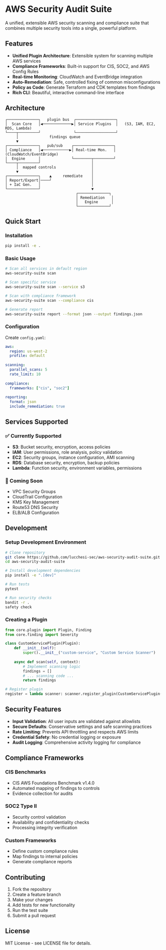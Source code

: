 # AWS Security Audit Suite

A unified, extensible AWS security scanning and compliance suite that combines multiple security tools into a single, powerful platform.

## Features

- **Unified Plugin Architecture**: Extensible system for scanning multiple AWS services
- **Compliance Frameworks**: Built-in support for CIS, SOC2, and AWS Config Rules
- **Real-time Monitoring**: CloudWatch and EventBridge integration
- **Auto-Remediation**: Safe, controlled fixing of common misconfigurations
- **Policy as Code**: Generate Terraform and CDK templates from findings
- **Rich CLI**: Beautiful, interactive command-line interface

## Architecture

```
┌──────────────┐   plugin bus  ┌──────────────────┐
│  Scan Core   │◀─────────────▶│ Service Plugins  │   (S3, IAM, EC2, RDS, Lambda)
└────┬─────────┘               └──────────────────┘
     │              findings queue       
     ▼                                   
┌──────────────┐   pub/sub    ┌──────────────────┐
│ Compliance   │◀────────────▶│ Real-time Mon.   │  (CloudWatch/EventBridge)
│  Engine      │              └────────┬─────────┘
└────┬─────────┘                       │
     │  mapped controls                │
     ▼                                 │
┌──────────────┐    ▲     remediate    │
│ Report/Export│────┘                  │
│ + IaC Gen.   │                       │
└──────────────┘                       ▼
                                ┌──────────────┐
                                │ Remediation   │
                                │   Engine      │
                                └──────────────┘
```

## Quick Start

### Installation

```bash
pip install -e .
```

### Basic Usage

```bash
# Scan all services in default region
aws-security-suite scan

# Scan specific service
aws-security-suite scan --service s3

# Scan with compliance framework
aws-security-suite scan --compliance cis

# Generate report
aws-security-suite report --format json --output findings.json
```

### Configuration

Create `config.yaml`:
```yaml
aws:
  region: us-west-2
  profile: default
  
scanning:
  parallel_scans: 5
  rate_limit: 10
  
compliance:
  frameworks: ["cis", "soc2"]
  
reporting:
  format: json
  include_remediation: true
```

## Services Supported

### ✅ Currently Supported
- **S3**: Bucket security, encryption, access policies
- **IAM**: User permissions, role analysis, policy validation
- **EC2**: Security groups, instance configuration, AMI scanning
- **RDS**: Database security, encryption, backup policies
- **Lambda**: Function security, environment variables, permissions

### 🚧 Coming Soon
- VPC Security Groups
- CloudTrail Configuration
- KMS Key Management
- Route53 DNS Security
- ELB/ALB Configuration

## Development

### Setup Development Environment

```bash
# Clone repository
git clone https://github.com/lucchesi-sec/aws-security-audit-suite.git
cd aws-security-audit-suite

# Install development dependencies
pip install -e ".[dev]"

# Run tests
pytest

# Run security checks
bandit -r .
safety check
```

### Creating a Plugin

```python
from core.plugin import Plugin, Finding
from core.finding import Severity

class CustomServicePlugin(Plugin):
    def __init__(self):
        super().__init__("custom-service", "Custom Service Scanner")
    
    async def scan(self, context):
        # Implement scanning logic
        findings = []
        # ... scanning code ...
        return findings

# Register plugin
register = lambda scanner: scanner.register_plugin(CustomServicePlugin())
```

## Security Features

- **Input Validation**: All user inputs are validated against allowlists
- **Secure Defaults**: Conservative settings and safe scanning practices
- **Rate Limiting**: Prevents API throttling and respects AWS limits
- **Credential Safety**: No credential logging or exposure
- **Audit Logging**: Comprehensive activity logging for compliance

## Compliance Frameworks

### CIS Benchmarks
- CIS AWS Foundations Benchmark v1.4.0
- Automated mapping of findings to controls
- Evidence collection for audits

### SOC2 Type II
- Security control validation
- Availability and confidentiality checks
- Processing integrity verification

### Custom Frameworks
- Define custom compliance rules
- Map findings to internal policies
- Generate compliance reports

## Contributing

1. Fork the repository
2. Create a feature branch
3. Make your changes
4. Add tests for new functionality
5. Run the test suite
6. Submit a pull request

## License

MIT License - see LICENSE file for details.
